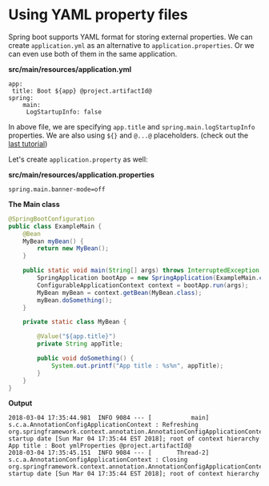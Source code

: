 # Using YAML property files

Spring boot supports YAML format for storing external properties. We can create `application.yml` as an alternative to `application.properties`. Or we can even use both of them in the same application.

**src/main/resources/application.yml**

```shell
app:
 title: Boot ${app} @project.artifactId@
spring:
    main:
     LogStartupInfo: false
```

In above file, we are specifying `app.title` and `spring.main.logStartupInfo` properties. We are also using `${}` and `@...@` placeholders. (check out the [last tutorial](../05-placeholders/README.md))

Let's create `application.property` as well:

**src/main/resources/application.properties**

```shell
spring.main.banner-mode=off
```
 
**The Main class**

```java
@SpringBootConfiguration
public class ExampleMain {
    @Bean
    MyBean myBean() {
        return new MyBean();
    }

    public static void main(String[] args) throws InterruptedException {
        SpringApplication bootApp = new SpringApplication(ExampleMain.class);
        ConfigurableApplicationContext context = bootApp.run(args);
        MyBean myBean = context.getBean(MyBean.class);
        myBean.doSomething();
    }

    private static class MyBean {

        @Value("${app.title}")
        private String appTitle;

        public void doSomething() {
            System.out.printf("App title : %s%n", appTitle);
        }
    }
}
```

**Output**

```shell
2018-03-04 17:35:44.981  INFO 9084 --- [           main] s.c.a.AnnotationConfigApplicationContext : Refreshing org.springframework.context.annotation.AnnotationConfigApplicationContext@12b0404f: startup date [Sun Mar 04 17:35:44 EST 2018]; root of context hierarchy
App title : Boot ymlProperties @project.artifactId@
2018-03-04 17:35:45.151  INFO 9084 --- [       Thread-2] s.c.a.AnnotationConfigApplicationContext : Closing org.springframework.context.annotation.AnnotationConfigApplicationContext@12b0404f: startup date [Sun Mar 04 17:35:44 EST 2018]; root of context hierarchy
```